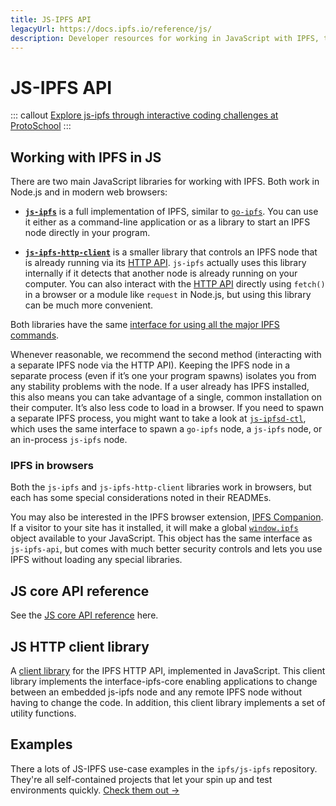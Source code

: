 ```yaml
---
title: JS-IPFS API
legacyUrl: https://docs.ipfs.io/reference/js/
description: Developer resources for working in JavaScript with IPFS, the InterPlanetary File System.
---
```


# JS-IPFS API

::: callout
[Explore js-ipfs through interactive coding challenges at ProtoSchool](https://proto.school/tutorials?course=ipfs)
:::

## Working with IPFS in JS

There are two main JavaScript libraries for working with IPFS. Both work in Node.js and in modern web browsers:

- **[`js-ipfs`](https://github.com/ipfs/js-ipfs/tree/master/packages/ipfs)** is a full implementation of IPFS, similar to [`go-ipfs`](https://github.com/ipfs/go-ipfs). You can use it either as a command-line application or as a library to start an IPFS node directly in your program.

- **[`js-ipfs-http-client`](https://github.com/ipfs/js-ipfs/tree/master/packages/ipfs-http-client)** is a smaller library that controls an IPFS node that is already running via its [HTTP API](/reference/http/api/). `js-ipfs` actually uses this library internally if it detects that another node is already running on your computer. You can also interact with the [HTTP API](/reference/http/api/) directly using `fetch()` in a browser or a module like `request` in Node.js, but using this library can be much more convenient.

Both libraries have the same [interface for using all the major IPFS commands](https://github.com/ipfs/js-ipfs/tree/master/docs/core-api).

Whenever reasonable, we recommend the second method (interacting with a separate IPFS node via the HTTP API). Keeping the IPFS node in a separate process (even if it’s one your program spawns) isolates you from any stability problems with the node. If a user already has IPFS installed, this also means you can take advantage of a single, common installation on their computer. It’s also less code to load in a browser. If you need to spawn a separate IPFS process, you might want to take a look at [`js-ipfsd-ctl`](https://github.com/ipfs/js-ipfsd-ctl), which uses the same interface to spawn a `go-ipfs` node, a `js-ipfs` node, or an in-process `js-ipfs` node.

### IPFS in browsers

Both the `js-ipfs` and `js-ipfs-http-client` libraries work in browsers, but each has some special considerations noted in their READMEs.

You may also be interested in the IPFS browser extension, [IPFS Companion](https://github.com/ipfs-shipyard/ipfs-companion). If a visitor to your site has it installed, it will make a global [`window.ipfs`](https://github.com/ipfs-shipyard/ipfs-companion/blob/master/docs/window.ipfs.md) object available to your JavaScript. This object has the same interface as `js-ipfs-api`, but comes with much better security controls and lets you use IPFS without loading any special libraries.

## JS core API reference

See the [JS core API reference](https://github.com/ipfs/js-ipfs/tree/master/docs/core-api) here.

## JS HTTP client library

A [client library](https://github.com/ipfs/js-ipfs/tree/master/packages/ipfs-http-client) for the IPFS HTTP API, implemented in JavaScript. This client library implements the interface-ipfs-core enabling applications to change between an embedded js-ipfs node and any remote IPFS node without having to change the code. In addition, this client library implements a set of utility functions.

## Examples

There a lots of JS-IPFS use-case examples in the `ipfs/js-ipfs` repository. They're all self-contained projects that let your spin up and test environments quickly. [Check them out →](https://github.com/ipfs/js-ipfs/tree/master/examples)
